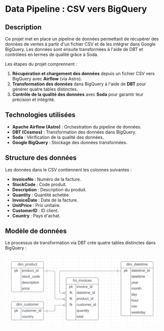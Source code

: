 # Data Pipeline : CSV vers BigQuery

## Description

Ce projet met en place un pipeline de données permettant de récupérer des données de ventes à partir d'un fichier CSV et de les intégrer dans Google BigQuery. Les données sont ensuite transformées à l'aide de DBT et contrôlées en termes de qualité grâce à Soda.

Les étapes du projet comprennent :

1. **Récupération et chargement des données** depuis un fichier CSV vers BigQuery avec **Airflow** (via Astro).
2. **Transformation des données** dans BigQuery à l'aide de **DBT** pour générer quatre tables distinctes.
3. **Contrôle de la qualité des données** avec **Soda** pour garantir leur précision et intégrité.

## Technologies utilisées

- **Apache Airflow (Astro)** : Orchestration du pipeline de données.
- **DBT (Cosmos)** : Transformation des données dans BigQuery.
- **Soda** : Vérification de la qualité des données.
- **Google BigQuery** : Stockage des données transformées.

## Structure des données

Les données dans le CSV contiennent les colonnes suivantes :

- **InvoiceNo** : Numéro de la facture.
- **StockCode** : Code produit.
- **Description** : Description du produit.
- **Quantity** : Quantité achetée.
- **InvoiceDate** : Date de la facture.
- **UnitPrice** : Prix unitaire.
- **CustomerID** : ID client.
- **Country** : Pays d'achat.

## Modèle de données

Le processus de transformation via DBT crée quatre tables distinctes dans BigQuery :

![Tables de données](include/images/data_tables.png)